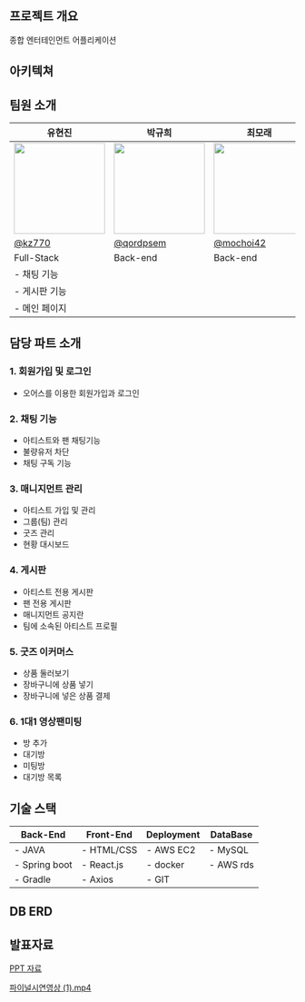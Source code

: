 ## 프로젝트 개요

종합 엔터테인먼트 어플리케이션



## 아키텍쳐




## 팀원 소개

| 유현진 | 박규희 | 최모래 | 최가은 | 김예은 |
| --- | --- | --- | --- | --- |
| <img width="160px" src="https://avatars.githubusercontent.com/u/98440593?v=4" /> | <img width="160px" src="https://avatars.githubusercontent.com/u/152257506?v=4"/> | <img width="160px" src="https://avatars.githubusercontent.com/u/89964419?s=64&v=4"/> | <img width="160px" src="https://avatars.githubusercontent.com/u/71312414?v=4"/> | <img width="160px" src="https://avatars.githubusercontent.com/u/169978756?v=4"/> |
| [@kz770](https://github.com/kz770) | [@qordpsem](https://github.com/qordpsem) | [@mochoi42](https://github.com/mochoi42) | @nk2200 | @ccc700 |
| Full-Stack | Back-end | Back-end | Full-Stack | Full-Stack |
| - 채팅 기능
- 게시판 기능 |  |  | - 매니지먼트 관리 기능
- 메인 페이지 |  |



## 담당 파트 소개




### 1. 회원가입  및 로그인

- 오어스를 이용한 회원가입과 로그인

  

### 2. 채팅 기능

- 아티스트와 팬 채팅기능
- 불량유저 차단
- 채팅 구독 기능




### 3. 매니지먼트 관리

- 아티스트 가입 및 관리
- 그룹(팀) 관리
- 굿즈 관리
- 현황 대시보드

  

### 4. 게시판

- 아티스트 전용 게시판
- 팬 전용 게시판
- 매니지먼트 공지란
- 팀에 소속된 아티스트 프로필

  

### 5. 굿즈 이커머스

- 상품 둘러보기
- 장바구니에 상품 넣기
- 장바구니에 넣은 상품 결제


  
### 6. 1대1 영상팬미팅

- 방 추가
- 대기방
- 미팅방
- 대기방 목록

  

## 기술 스택

| Back-End | Front-End | Deployment | DataBase |
| --- | --- | --- | --- |
| - JAVA | - HTML/CSS | - AWS EC2 | - MySQL |
| - Spring boot | - React.js | - docker | - AWS rds |
| - Gradle | - Axios | - GIT |  |



## DB ERD



## 발표자료

[PPT 자료](https://www.canva.com/design/DAGRLUhuJSw/JqBb5Iam5T0RQ-fe8Yr9vw/view?utm_content=DAGRLUhuJSw&utm_campaign=designshare&utm_medium=link&utm_source=editor) 

[파이널시연영상 (1).mp4](https://prod-files-secure.s3.us-west-2.amazonaws.com/f2509ea0-785d-43c6-9c49-a91d23f5c657/17809270-28fb-4d0a-b44c-7123fca203b3/%ED%8C%8C%EC%9D%B4%EB%84%90%EC%8B%9C%EC%97%B0%EC%98%81%EC%83%81_(1).mp4)
